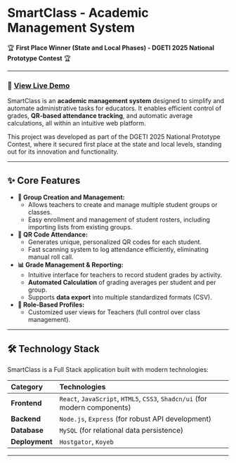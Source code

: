 # SmartClass - Academic Management System

🏆 **First Place Winner (State and Local Phases) - DGETI 2025 National Prototype Contest** 🏆

---

### 🚀 [View Live Demo](https://smartclass.alphatech-labs.com/)

SmartClass is an **academic management system** designed to simplify and automate administrative tasks for educators. It enables efficient control of grades, **QR-based attendance tracking**, and automatic average calculations, all within an intuitive web platform.

This project was developed as part of the DGETI 2025 National Prototype Contest, where it secured first place at the state and local levels, standing out for its innovation and functionality.

---

## ✨ Core Features

* **👥 Group Creation and Management:**
    * Allows teachers to create and manage multiple student groups or classes.
    * Easy enrollment and management of student rosters, including importing lists from existing groups.
* **📲 QR Code Attendance:**
    * Generates unique, personalized QR codes for each student.
    * Fast scanning system to log attendance efficiently, eliminating manual roll call.
* **📊 Grade Management & Reporting:**
    * Intuitive interface for teachers to record student grades by activity.
    * **Automated Calculation** of grading averages per student and per group.
    * Supports **data export** into multiple standardized formats (CSV).
* **👤 Role-Based Profiles:**
    * Customized user views for Teachers (full control over class management).

---

## 🛠️ Technology Stack

SmartClass is a Full Stack application built with modern technologies:

| Category | Technologies |
| :--- | :--- |
| **Frontend** | `React`, `JavaScript`, `HTML5`, `CSS3`, `Shadcn/ui` (for modern components) |
| **Backend** | `Node.js`, `Express` (for robust API development) |
| **Database** | `MySQL` (for relational data persistence) |
| **Deployment** | `Hostgator`, `Koyeb` |

---
